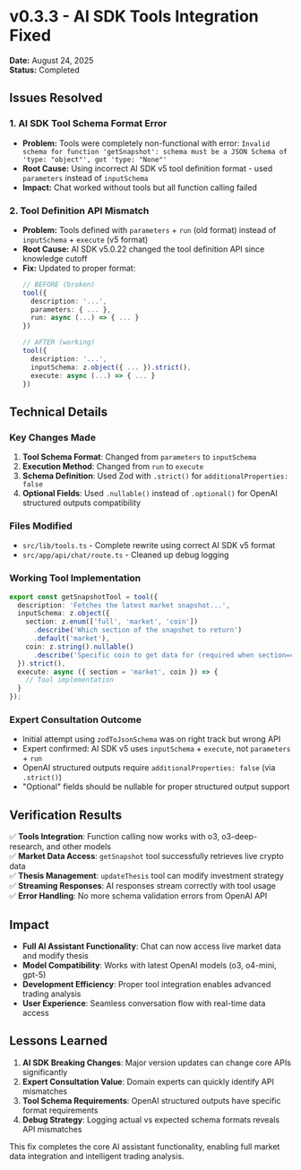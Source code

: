 # v0.3.3 - AI SDK Tools Integration Fixed

**Date:** August 24, 2025  
**Status:** Completed

## Issues Resolved

### 1. AI SDK Tool Schema Format Error
- **Problem:** Tools were completely non-functional with error: `Invalid schema for function 'getSnapshot': schema must be a JSON Schema of 'type: "object"', got 'type: "None"'`
- **Root Cause:** Using incorrect AI SDK v5 tool definition format - used `parameters` instead of `inputSchema`
- **Impact:** Chat worked without tools but all function calling failed

### 2. Tool Definition API Mismatch
- **Problem:** Tools defined with `parameters` + `run` (old format) instead of `inputSchema` + `execute` (v5 format)
- **Root Cause:** AI SDK v5.0.22 changed the tool definition API since knowledge cutoff
- **Fix:** Updated to proper format:
  ```typescript
  // BEFORE (broken)
  tool({
    description: '...',
    parameters: { ... },
    run: async (...) => { ... }
  })
  
  // AFTER (working)
  tool({
    description: '...',
    inputSchema: z.object({ ... }).strict(),
    execute: async (...) => { ... }
  })
  ```

## Technical Details

### Key Changes Made
1. **Tool Schema Format**: Changed from `parameters` to `inputSchema`
2. **Execution Method**: Changed from `run` to `execute`
3. **Schema Definition**: Used Zod with `.strict()` for `additionalProperties: false`
4. **Optional Fields**: Used `.nullable()` instead of `.optional()` for OpenAI structured outputs compatibility

### Files Modified
- `src/lib/tools.ts` - Complete rewrite using correct AI SDK v5 format
- `src/app/api/chat/route.ts` - Cleaned up debug logging

### Working Tool Implementation
```typescript
export const getSnapshotTool = tool({
  description: 'Fetches the latest market snapshot...',
  inputSchema: z.object({
    section: z.enum(['full', 'market', 'coin'])
      .describe('Which section of the snapshot to return')
      .default('market'),
    coin: z.string().nullable()
      .describe('Specific coin to get data for (required when section=coin)')
  }).strict(),
  execute: async ({ section = 'market', coin }) => {
    // Tool implementation
  }
});
```

### Expert Consultation Outcome
- Initial attempt using `zodToJsonSchema` was on right track but wrong API
- Expert confirmed: AI SDK v5 uses `inputSchema` + `execute`, not `parameters` + `run`
- OpenAI structured outputs require `additionalProperties: false` (via `.strict()`)
- "Optional" fields should be nullable for proper structured output support

## Verification Results

✅ **Tools Integration**: Function calling now works with o3, o3-deep-research, and other models  
✅ **Market Data Access**: `getSnapshot` tool successfully retrieves live crypto data  
✅ **Thesis Management**: `updateThesis` tool can modify investment strategy  
✅ **Streaming Responses**: AI responses stream correctly with tool usage  
✅ **Error Handling**: No more schema validation errors from OpenAI API  

## Impact

- **Full AI Assistant Functionality**: Chat can now access live market data and modify thesis
- **Model Compatibility**: Works with latest OpenAI models (o3, o4-mini, gpt-5)
- **Development Efficiency**: Proper tool integration enables advanced trading analysis
- **User Experience**: Seamless conversation flow with real-time data access

## Lessons Learned

1. **AI SDK Breaking Changes**: Major version updates can change core APIs significantly
2. **Expert Consultation Value**: Domain experts can quickly identify API mismatches
3. **Tool Schema Requirements**: OpenAI structured outputs have specific format requirements
4. **Debug Strategy**: Logging actual vs expected schema formats reveals API mismatches

This fix completes the core AI assistant functionality, enabling full market data integration and intelligent trading analysis.